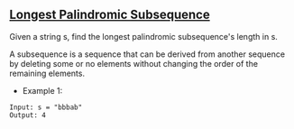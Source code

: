 ## [Longest Palindromic Subsequence](https://leetcode.com/problems/longest-palindromic-subsequence/description/)
Given a string s, find the longest palindromic subsequence's length in s.

A subsequence is a sequence that can be derived from another sequence by deleting some or no elements without changing the order of the remaining elements.


- Example 1:
```
Input: s = "bbbab"
Output: 4
```
